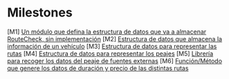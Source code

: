# Milestones
[M1] [Un módulo que defina la estructura de datos que va a almacenar RouteCheck, sin implementación](https://github.com/dmonjasm/RouteCheck/milestone/2)
[M2] [Estructura de datos que almacena la información de un vehículo](https://github.com/dmonjasm/RouteCheck/milestone/3)
[M3] [Estructura de datos para representar las rutas](https://github.com/dmonjasm/RouteCheck/milestone/4)
[M4] [Estructura de datos para representar los peajes](https://github.com/dmonjasm/RouteCheck/milestone/5)
[M5] [Librería para recoger los datos del peaje de fuentes externas](https://github.com/dmonjasm/RouteCheck/milestone/6)
[M6] [Función/Método que genere los datos de duración y precio de las distintas rutas](https://github.com/dmonjasm/RouteCheck/milestone/7)
